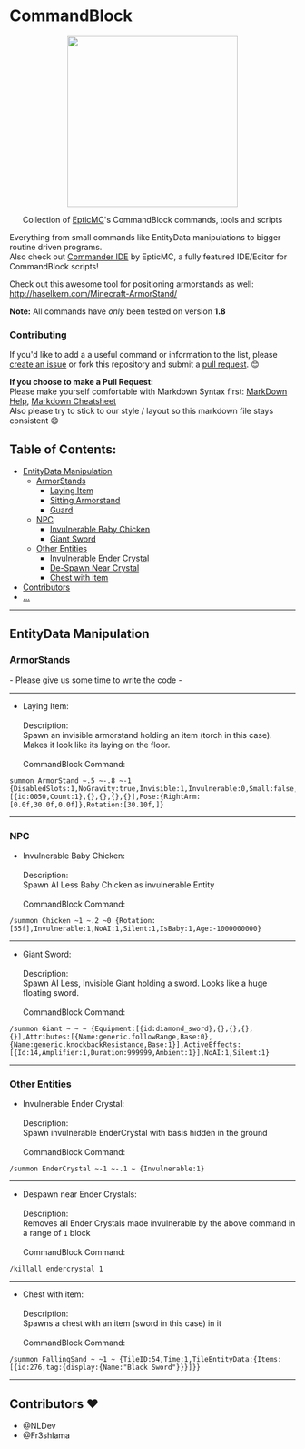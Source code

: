 # CommandBlock

<p align="center">
<img height="300" width="auto" src="https://epticmc.com/images/cmd.png" />
</p>

<p align="center"> Collection of <a href="https://epticmc.com">EpticMC</a>'s CommandBlock commands, tools and scripts </p>

Everything from small commands like EntityData manipulations to bigger routine driven programs. <br>
Also check out [Commander IDE](https://github.com/EpticMC/Commander-IDE) by EpticMC, a fully featured IDE/Editor for CommandBlock scripts!

Check out this awesome tool for positioning armorstands as well: <br>
http://haselkern.com/Minecraft-ArmorStand/

**Note:** All commands have _only_ been tested on version **1.8**

### Contributing

If you'd like to add a a useful command or information to the list, please [create an issue](https://github.com/EpticMC/CommandBlock/issues) or fork this repository and submit a [pull request](https://github.com/EpticMC/CommandBlock/pulls). :blush:

**If you choose to make a Pull Request:** <br>
Please make yourself comfortable with Markdown Syntax first: [MarkDown Help](https://help.github.com/articles/github-flavored-markdown), [Markdown Cheatsheet](https://github.com/adam-p/markdown-here/wiki/Markdown-Cheatsheet) <br>
Also please try to stick to our style / layout so this markdown file stays consistent :smile: 


## Table of Contents:

- [EntityData Manipulation](#entitydata-manipulation)
  - [ArmorStands](#armorstands)
    - [Laying Item](#layingitem)
    - [Sitting Armorstand]()
    - [Guard]()
  - [NPC](#npc)
    - [Invulnerable Baby Chicken](#invchicken)
    - [Giant Sword](#giantsword)
  - [Other Entities](other-entities)
    - [Invulnerable Ender Crystal](#crystal)
    - [De-Spawn Near Crystal](#despawncrystal)
    - [Chest with item](#chestitem)
- [Contributors](#contributors)
- [...]()

-------

## EntityData Manipulation

### ArmorStands

\- Please give us some time to write the code -

<hr>

- <a name="layingitem"></a>Laying Item: <br><br>
Description: <br>
Spawn an invisible armorstand holding an item (torch in this case). Makes it look like its laying on the floor. <br><br>
CommandBlock Command: <br>
```Assembly
summon ArmorStand ~.5 ~-.8 ~-1 {DisabledSlots:1,NoGravity:true,Invisible:1,Invulnerable:0,Small:false,Equipment:[{id:0050,Count:1},{},{},{},{}],Pose:{RightArm:[0.0f,30.0f,0.0f]},Rotation:[30.10f,]}
```

<hr>

### NPC

- <a name="invchicken"></a>Invulnerable Baby Chicken: <br><br>
Description: <br>
Spawn AI Less Baby Chicken as invulnerable Entity <br><br>
CommandBlock Command: <br>
```Assembly
/summon Chicken ~1 ~.2 ~0 {Rotation:[55f],Invulnerable:1,NoAI:1,Silent:1,IsBaby:1,Age:-1000000000}
```

<hr>

- <a name="giantsword"></a>Giant Sword: <br><br>
Description: <br>
Spawn AI Less, Invisible Giant holding a sword. Looks like a huge floating sword. <br><br>
CommandBlock Command: <br>
```Assembly
/summon Giant ~ ~ ~ {Equipment:[{id:diamond_sword},{},{},{},{}],Attributes:[{Name:generic.followRange,Base:0},{Name:generic.knockbackResistance,Base:1}],ActiveEffects:[{Id:14,Amplifier:1,Duration:999999,Ambient:1}],NoAI:1,Silent:1}
```

<hr>

### Other Entities

- <a name="crystal"></a>Invulnerable Ender Crystal: <br><br>
Description: <br>
Spawn invulnerable EnderCrystal with basis hidden in the ground <br><br>
CommandBlock Command: <br>
```Assembly
/summon EnderCrystal ~-1 ~-.1 ~ {Invulnerable:1}
```

<hr>

- <a name="despawncrystal"></a>Despawn near Ender Crystals: <br><br>
Description: <br>
Removes all Ender Crystals made invulnerable by the above command in a range of `1` block<br><br>
CommandBlock Command: <br>
```Assembly
/killall endercrystal 1
```

<hr>

- <a name="chestitem"></a>Chest with item: <br><br>
Description: <br>
Spawns a chest with an item (sword in this case) in it<br><br>
CommandBlock Command: <br>
```Assembly
/summon FallingSand ~ ~1 ~ {TileID:54,Time:1,TileEntityData:{Items:[{id:276,tag:{display:{Name:"Black Sword"}}}]}}
```

<hr>

## Contributors :heart:

- @NLDev
- @Fr3shlama
